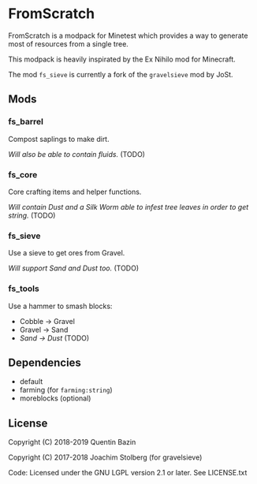 # FromScratch

FromScratch is a modpack for Minetest which provides a way to generate most of resources from a single tree.

This modpack is heavily inspirated by the Ex Nihilo mod for Minecraft.

The mod `fs_sieve` is currently a fork of the `gravelsieve` mod by JoSt.

## Mods

### fs_barrel

Compost saplings to make dirt.

_Will also be able to contain fluids._ (TODO)

### fs_core

Core crafting items and helper functions.

_Will contain Dust and a Silk Worm able to infest tree leaves in order to get string._ (TODO)

### fs_sieve

Use a sieve to get ores from Gravel.

_Will support Sand and Dust too._ (TODO)

### fs_tools

Use a hammer to smash blocks:
- Cobble -> Gravel
- Gravel -> Sand
- _Sand -> Dust_ (TODO)

## Dependencies

- default
- farming (for `farming:string`)
- moreblocks (optional)

## License

Copyright (C) 2018-2019 Quentin Bazin

Copyright (C) 2017-2018 Joachim Stolberg (for gravelsieve)

Code: Licensed under the GNU LGPL version 2.1 or later. See LICENSE.txt

